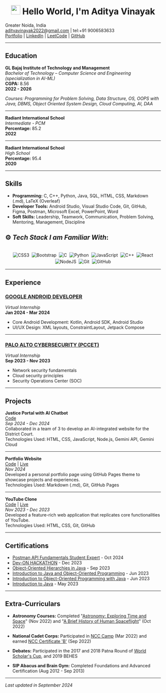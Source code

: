 <h1 align="center"><img src="https://emojis.slackmojis.com/emojis/images/1531849430/4246/blob-sunglasses.gif?1531849430" width="30"/> Hello World, I'm  Aditya Vinayak</h1>

Greater Noida, India  
[adityavinayak2022@gmail.com](mailto:adityavinayak2022@gmail.com) | tel:+91 9006583633  
[Portfolio](https://adityav42.github.io/) | [LinkedIn](https://www.linkedin.com/in/adityavinayak/) | [LeetCode](https://leetcode.com/u/adityav2022/) | [GitHub](https://github.com/AdityAV42)

---

## Education

**GL Bajaj Institute of Technology and Management**  
_Bachelor of Technology – Computer Science and Engineering (specialization in AI-ML)_  
**CGPA:** 8.56  
**2022 - 2026**  

_Courses: Programming for Problem Solving, Data Structure, OS, OOPS with Java, DBMS, Object Oriented System Design, Cloud Computing, AI, DAA_

---

**Radiant International School**  
_Intermediate - PCM_  
**Percentage:** 85.2  
**2022**  

---

**Radiant International School**  
_High School_  
**Percentage:** 95.4  
**2020**

---

## Skills

- **Programming:** C, C++, Python, Java, SQL, HTML, CSS, Markdown (.md), LaTeX (Overleaf)
- **Developer Tools:** Android Studio, Visual Studio Code, Git, GitHub, Figma, Postman, Microsoft Excel, PowerPoint, Word
- **Soft Skills:** Leadership, Teamwork, Communication, Problem Solving, Mentoring, Management, Discipline


## ⚙️ *Tech Stack I am Familiar With*:

<p align="center">
<br/>
<img alt="CSS3" src="https://img.shields.io/badge/css3%20-%231572B6.svg?&style=for-the-badge&logo=css3&logoColor=white" style="margin:2px;"/>
<img alt="Bootstrap" src="https://img.shields.io/badge/bootstrap%20-%23563D7C.svg?&style=for-the-badge&logo=bootstrap&logoColor=white" style="margin:2px;"/>
<img alt="C" src="https://img.shields.io/badge/c%20-%2300599C.svg?&style=for-the-badge&logo=c&logoColor=white" style="margin:2px;"/>
<img alt="Python" src="https://img.shields.io/badge/python%20-%2314354C.svg?&style=for-the-badge&logo=python&logoColor=white" style="margin:2px;"/>
<img alt="JavaScript" src="https://img.shields.io/badge/javascript%20-%23323330.svg?&style=for-the-badge&logo=javascript&logoColor=%23F7DF1E" style="margin:2px;"/>
<img alt="C++" src="https://img.shields.io/badge/c++%20-%2300599C.svg?&style=for-the-badge&logo=c%2B%2B&ogoColor=white" style="margin:2px;"/>
<img alt="React" src="https://img.shields.io/badge/react%20-%2320232a.svg?&style=for-the-badge&logo=react&logoColor=%2361DAFB" style="margin:2px;"/>
<img alt="NodeJS" src="https://img.shields.io/badge/node.js%20-%2343853D.svg?&style=for-the-badge&logo=node.js&logoColor=white" style="margin:2px;"/>
<img alt="Git" src="https://img.shields.io/badge/git%20-%23F05033.svg?&style=for-the-badge&logo=git&logoColor=white" style="margin:2px;"/>
<img alt="GitHub" src="https://img.shields.io/badge/github%20-%23121011.svg?&style=for-the-badge&logo=github&logoColor=white" style="margin:2px;"/>
<br/>
</p>

---

## Experience

### [GOOGLE ANDROID DEVELOPER](https://aictecert.eduskillsfoundation.org/pages/home/verify.php?cert=9e62a3ea20be4e2c62cf21105d6bc310)  
_Virtual Internship_  
**Jan 2024 - Mar 2024**
- Core Android Development: Kotlin, Android SDK, Android Studio
- UI/UX Design: XML layouts, ConstraintLayout, Jetpack Compose

---

### [PALO ALTO CYBERSECURITY (PCCET)](https://aictecert.eduskillsfoundation.org/pages/home/verify.php?cert=791ccb06aa7dc90fcc96c77ad06cfeb9)  
_Virtual Internship_  
**Sep 2023 - Nov 2023**
- Network security fundamentals
- Cloud security principles
- Security Operations Center (SOC)

---

## Projects

**Justice Portal with AI Chatbot**  
[Code](https://github.com/AdityAV42/Justice_Portal_With_AI_Chatbot)  
_Sep 2024 - Dec 2024_  
Collaborated in a team of 3 to develop an AI-integrated website for the District Court.  
Technologies Used: HTML, CSS, JavaScript, Node.js, Gemini API, Gemini Cloud

---

**Portfolio Website**  
[Code](https://github.com/AdityAV42/AdityAV42.github.io/) | [Live](https://adityav42.github.io/)  
_Nov 2024_  
Developed a personal portfolio page using GitHub Pages theme to showcase projects and experiences.  
Technologies Used: Markdown (.md), Git, GitHub Pages

---

**YouTube Clone**  
[Code](https://github.com/AdityAV42/YouTube_Clone) | [Live](https://adityav42.github.io/YouTube_Clone/)  
_Nov 2023 - Dec 2023_  
Developed a feature-rich web application that replicates core functionalities of YouTube.  
Technologies Used: HTML, CSS, Git, GitHub

---

## Certifications

- [Postman API Fundamentals Student Expert](https://badgr.com/public/assertions/hl21YTR-RLi1J6-36h4NcA) - Oct 2024
- [Dev-ON HACKATHON](https://verification.givemycertificate.com/v/c26f2741-9f92-4638-b0ec-2e80b560769c) - Dec 2023
- [Object-Oriented Hierarchies in Java](https://www.coursera.org/account/accomplishments/verify/ASHUX8AMQCZF) - Sep 2023
- [Introduction to Java and Object-Oriented Programming](https://www.coursera.org/account/accomplishments/verify/2XLGMRKXXT9U) - Jun 2023
- [Introduction to Object-Oriented Programming with Java](https://www.coursera.org/account/accomplishments/verify/RMHVB3G6XPQE) - Jun 2023
- [Introduction to Java](https://www.coursera.org/account/accomplishments/verify/B4LAFNH2EZJF) - May 2023

---

## Extra-Curriculars

- **Astronomy Courses:** Completed "[Astronomy: Exploring Time and Space](https://www.coursera.org/account/accomplishments/verify/YGS4TM5MSRHW)" (Nov 2022) and "[A Brief History of Human Spaceflight](https://www.coursera.org/account/accomplishments/verify/LWVQ5R9X2GEV)" (Oct 2022)

- **National Cadet Corps:** Participated in [NCC Camp](https://drive.google.com/file/d/1-q5mwbuSk5JOws_gsdbFZhL1Iqp8XRz1/view?usp=sharing) (Mar 2022) and earned [NCC Certificate 'B'](https://drive.google.com/file/d/13SUIeOUE-LiTs_OrYagwgtEXhzfoWg6y/view?usp=sharing) (Sep 2022)

- **Debates:** Participated in the 2017 and 2018 Patna Round of [World Scholar's Cup](https://drive.google.com/file/d/1VXcA1lXSkWJXn70hkxmYoNxpK0wQyi1J/view?usp=sharing), and 2019 BEHES

- **SIP Abacus and Brain Gym:** Completed Foundations and Advanced Certification (Aug 2012 - Sep 2013)

---

_Last updated in September 2024_

